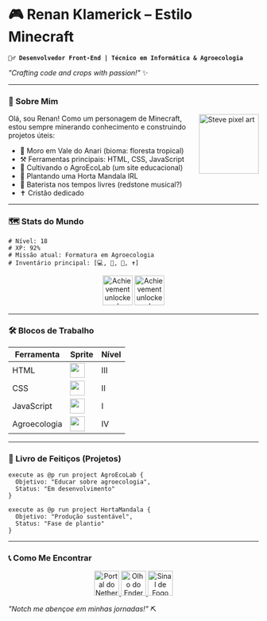 # 🎮 Renan Klamerick – Estilo Minecraft

**`🧙‍♂️ Desenvolvedor Front-End | Técnico em Informática & Agroecologia`**

*"Crafting code and crops with passion!"* ✨

---

### 🧱 Sobre Mim

<p align="left">
  <img 
    align="right" 
    alt="Steve pixel art" 
    width="120px"
    src="https://www.minecraft.net/content/dam/minecraft/touchup-2020/minecraft-logo.svg" 
  />

Olá, sou Renan! Como um personagem de Minecraft, estou sempre minerando conhecimento e construindo projetos úteis:

- 🏡 Moro em Vale do Anari (bioma: floresta tropical)
- ⚒️ Ferramentas principais: HTML, CSS, JavaScript
- 🌱 Cultivando o AgroEcoLab (um site educacional)
- 🥕 Plantando uma Horta Mandala IRL
- 🎵 Baterista nos tempos livres (redstone musical?)
- ✝️ Cristão dedicado

</p>

---

### 🗺️ Stats do Mundo

```mcfunction
# Nível: 18
# XP: 92%
# Missão atual: Formatura em Agroecologia
# Inventário principal: [💻, 🌱, 🥁, ✝️]
```

<p align="center">
  <img 
    alt="Achievement unlocked: GitHub Stars" 
    src="https://minecraftfaces.com/wp-content/badges/achievement/star/achievement-star.png" 
    height="60px"
  />
  <img 
    alt="Achievement unlocked: Followers" 
    src="https://minecraftfaces.com/wp-content/badges/achievement/followers/achievement-followers.png" 
    height="60px"
  />
</p>

---

### 🛠️ Blocos de Trabalho

| Ferramenta        | Sprite                         | Nível |
|-------------------|--------------------------------|-------|
| HTML              | <img src="https://www.minecraft.net/content/dam/minecraft/touchup-2020/minecraft-logo.svg" width="30"> | III   |
| CSS               | <img src="https://www.minecraft.net/content/dam/minecraft/touchup-2020/minecraft-logo.svg" width="30"> | II    |
| JavaScript        | <img src="https://www.minecraft.net/content/dam/minecraft/touchup-2020/minecraft-logo.svg" width="30"> | I     |
| Agroecologia      | <img src="https://www.minecraft.net/content/dam/minecraft/touchup-2020/minecraft-logo.svg" width="30"> | IV    |

---

### 📜 Livro de Feitiços (Projetos)

```mcfunction
execute as @p run project AgroEcoLab {
  Objetivo: "Educar sobre agroecologia",
  Status: "Em desenvolvimento"
}

execute as @p run project HortaMandala {
  Objetivo: "Produção sustentável",
  Status: "Fase de plantio"
}
```

---

### 📞 Como Me Encontrar

<p align="center">
  <a href="https://www.minecraft.net">
    <img 
      alt="Portal do Nether" 
      title="Meu LinkedIn" 
      src="https://www.minecraft.net/content/dam/minecraft/touchup-2020/minecraft-logo.svg" 
      width="50px"
    />
  </a>
  <a href="https://www.minecraft.net">
    <img 
      alt="Olho do Ender" 
      title="Meu Instagram" 
      src="https://www.minecraft.net/content/dam/minecraft/touchup-2020/minecraft-logo.svg" 
      width="50px"
    />
  </a>
  <a href="https://www.minecraft.net">
    <img 
      alt="Sinal de Fogo" 
      title="Meu WhatsApp" 
      src="https://www.minecraft.net/content/dam/minecraft/touchup-2020/minecraft-logo.svg" 
      width="50px"
    />
  </a>
</p>

*"Notch me abençoe em minhas jornadas!"* ⛏️